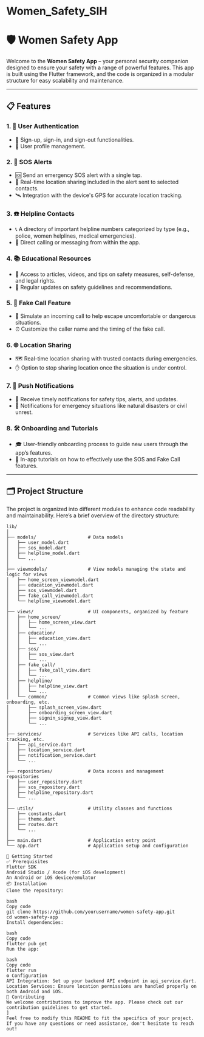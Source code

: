 # Women_Safety_SIH

# 🛡️ Women Safety App

Welcome to the **Women Safety App** – your personal security companion designed to ensure your safety with a range of powerful features. This app is built using the Flutter framework, and the code is organized in a modular structure for easy scalability and maintenance.

---

## 📋 Features

### 1. 👤 **User Authentication**
   - 🔑 Sign-up, sign-in, and sign-out functionalities.
   - 📝 User profile management.

### 2. 🚨 **SOS Alerts**
   - 🆘 Send an emergency SOS alert with a single tap.
   - 📍 Real-time location sharing included in the alert sent to selected contacts.
   - 🛰️ Integration with the device's GPS for accurate location tracking.

### 3. ☎️ **Helpline Contacts**
   - 📞 A directory of important helpline numbers categorized by type (e.g., police, women helplines, medical emergencies).
   - 📲 Direct calling or messaging from within the app.

### 4. 📚 **Educational Resources**
   - 📖 Access to articles, videos, and tips on safety measures, self-defense, and legal rights.
   - 📆 Regular updates on safety guidelines and recommendations.

### 5. 📱 **Fake Call Feature**
   - 📳 Simulate an incoming call to help escape uncomfortable or dangerous situations.
   - ⏰ Customize the caller name and the timing of the fake call.

### 6. 🌐 **Location Sharing**
   - 🗺️ Real-time location sharing with trusted contacts during emergencies.
   - ✋ Option to stop sharing location once the situation is under control.

### 7. 🔔 **Push Notifications**
   - 📝 Receive timely notifications for safety tips, alerts, and updates.
   - 🚨 Notifications for emergency situations like natural disasters or civil unrest.

### 8. 🛠️ **Onboarding and Tutorials**
   - 🎓 User-friendly onboarding process to guide new users through the app’s features.
   - 📘 In-app tutorials on how to effectively use the SOS and Fake Call features.

---

## 🗂️ Project Structure

The project is organized into different modules to enhance code readability and maintainability. Here’s a brief overview of the directory structure:

```plaintext
lib/
│
├── models/                   # Data models
│   ├── user_model.dart
│   ├── sos_model.dart
│   ├── helpline_model.dart
│   └── ...
│
├── viewmodels/               # View models managing the state and logic for views
│   ├── home_screen_viewmodel.dart
│   ├── education_viewmodel.dart
│   ├── sos_viewmodel.dart
│   ├── fake_call_viewmodel.dart
│   └── helpline_viewmodel.dart
│
├── views/                    # UI components, organized by feature
│   ├── home_screen/
│   │   ├── home_screen_view.dart
│   │   └── ...
│   ├── education/
│   │   ├── education_view.dart
│   │   └── ...
│   ├── sos/
│   │   ├── sos_view.dart
│   │   └── ...
│   ├── fake_call/
│   │   ├── fake_call_view.dart
│   │   └── ...
│   ├── helpline/
│   │   ├── helpline_view.dart
│   │   └── ...
│   └── common/               # Common views like splash screen, onboarding, etc.
│       ├── splash_screen_view.dart
│       ├── onboarding_screen_view.dart
│       ├── signin_signup_view.dart
│       └── ...
│
├── services/                 # Services like API calls, location tracking, etc.
│   ├── api_service.dart
│   ├── location_service.dart
│   ├── notification_service.dart
│   └── ...
│
├── repositories/             # Data access and management repositories
│   ├── user_repository.dart
│   ├── sos_repository.dart
│   ├── helpline_repository.dart
│   └── ...
│
├── utils/                    # Utility classes and functions
│   ├── constants.dart
│   ├── theme.dart
│   ├── routes.dart
│   └── ...
│
├── main.dart                 # Application entry point
└── app.dart                  # Application setup and configuration

🚀 Getting Started
✅ Prerequisites
Flutter SDK
Android Studio / Xcode (for iOS development)
An Android or iOS device/emulator
📦 Installation
Clone the repository:

bash
Copy code
git clone https://github.com/yourusername/women-safety-app.git
cd women-safety-app
Install dependencies:

bash
Copy code
flutter pub get
Run the app:

bash
Copy code
flutter run
⚙️ Configuration
API Integration: Set up your backend API endpoint in api_service.dart.
Location Services: Ensure location permissions are handled properly on both Android and iOS.
🤝 Contributing
We welcome contributions to improve the app. Please check out our contribution guidelines to get started.
]
Feel free to modify this README to fit the specifics of your project. If you have any questions or need assistance, don't hesitate to reach out!

